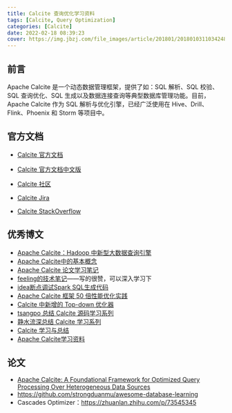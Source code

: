 ```yaml
---
title: Calcite 查询优化学习资料
tags: [Calcite, Query Optimization]
categories: [Calcite]
date: 2022-02-18 08:39:23
cover: https://img.jbzj.com/file_images/article/201801/2018010311034248.jpg
---
```


## 前言

Apache Calcite 是一个动态数据管理框架，提供了如：SQL 解析、SQL 校验、SQL 查询优化、SQL 生成以及数据连接查询等典型数据库管理功能。目前，Apache Calcite 作为 SQL 解析与优化引擎，已经广泛使用在 Hive、Drill、Flink、Phoenix 和 Storm 等项目中。



## 官方文档

* [Calcite 官方文档](https://calcite.apache.org/docs/)

* [Calcite 官方文档中文版](http://localhost:4000/wiki/calcite/background.html)
* [Calcite 社区](https://calcite.apache.org/community/)
* [Calcite Jira](https://issues.apache.org/jira/projects/CALCITE/issues/CALCITE-4589?filter=allopenissues)
* [Calcite StackOverflow](https://stackoverflow.com/questions/tagged/apache-calcite?tab=Newest)

## 优秀博文

* [Apache Calcite：Hadoop 中新型大数据查询引擎](https://www.infoq.cn/article/new-big-data-hadoop-query-engine-apache-calcite/)
* [Apache Calcite中的基本概念](https://zhuanlan.zhihu.com/p/144129698?utm_source=wechat_session&utm_medium=social&utm_oi=985120462346670080&utm_campaign=shareopn)
* [Apache Calcite 论文学习笔记](https://juejin.cn/post/6844903891482476552)
* [feeling的技术笔记](https://www.zhihu.com/column/c_1248979752058482688)——写的很赞，可以深入学习下
* [idea断点调试Spark SQL生成代码](https://zhuanlan.zhihu.com/p/160286556)
* [Apache Calcite 框架 50 倍性能优化实践](https://cloud.tencent.com/developer/article/1781262)
* [Calcite 中新增的 Top-down 优化器](https://zhuanlan.zhihu.com/p/428729068)
* [tsangpo 总结 Calcite 源码学习系列](https://www.zhihu.com/column/tsangpo)
* [静水流深总结 Calcite 学习系列](https://www.zhihu.com/column/c_1110245426124554240)
* [Calcite 学习与总结](https://github.com/wangzzu/awesome/issues/27)
* [Apache Calcite学习资料](https://zhuanlan.zhihu.com/p/76510053)

## 论文

* [Apache Calcite: A Foundational Framework for Optimized
  Query Processing Over Heterogeneous Data Sources](https://arxiv.org/pdf/1802.10233.pdf)
* https://github.com/strongduanmu/awesome-database-learning
* Cascades Optimizer：https://zhuanlan.zhihu.com/p/73545345
